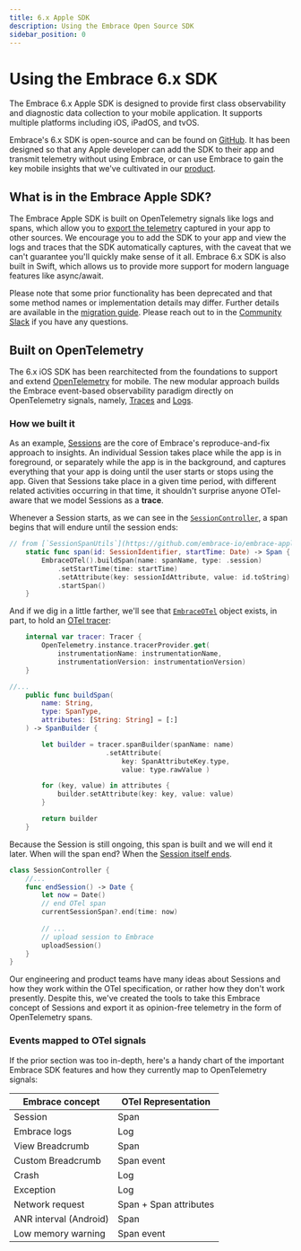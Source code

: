 ```yaml
---
title: 6.x Apple SDK
description: Using the Embrace Open Source SDK
sidebar_position: 0
---
```


# Using the Embrace 6.x SDK

The Embrace 6.x Apple SDK is designed to provide first class observability and diagnostic data collection to your mobile application. It supports multiple platforms including iOS, iPadOS, and tvOS.

Embrace's 6.x SDK is open-source and can be found on [GitHub](https://github.com/embrace-io/embrace-apple-sdk/). It has been designed so that any Apple developer can add the SDK to their app and transmit telemetry without using Embrace, or can use Embrace to gain the key mobile insights that we've cultivated in our [product](/docs/product/index.md).

## What is in the Embrace Apple SDK?

The Embrace Apple SDK is built on OpenTelemetry signals like logs and spans, which allow you to [export the telemetry](/docs/ios/6x/advanced-features/opentelemetry-export) captured in your app to other sources. We encourage you to add the SDK to your app and view the logs and traces that the SDK automatically captures, with the caveat that we can't guarantee you'll quickly make sense of it all. Embrace 6.x SDK is also built in Swift, which allows us to provide more support for modern language features like async/await.

Please note that some prior functionality has been deprecated and that some method names or implementation details may differ. Further details are available in the [migration guide](/docs/ios/6x/getting-started/migration-guide.md). Please reach out to in the [Community Slack](https://community.embrace.io) if you have any questions. 

## Built on OpenTelemetry

The 6.x iOS SDK has been rearchitected from the foundations to support and extend [OpenTelemetry](https://opentelemetry.io) for mobile. The new modular approach builds the Embrace event-based observability paradigm directly on OpenTelemetry signals, namely, [Traces](https://opentelemetry.io/docs/concepts/signals/traces/) and [Logs](https://opentelemetry.io/docs/concepts/signals/logs/).

### How we built it

As an example, [Sessions](https://embrace.io/product/user-session-insights/) are the core of Embrace's reproduce-and-fix approach to insights. An individual Session takes place while the app is in foreground, or separately while the app is in the background, and captures everything that your app is doing until the user starts or stops using the app. Given that Sessions take place in a given time period, with different related activities occurring in that time, it shouldn't surprise anyone OTel-aware that we model Sessions as a **trace**.

Whenever a Session starts, as we can see in the [`SessionController`](https://github.com/embrace-io/embrace-apple-sdk/blob/main/Sources/EmbraceCore/Session/SessionController.swift#L68), a span begins that will endure until the session ends: 

```swift
// from [`SessionSpanUtils`](https://github.com/embrace-io/embrace-apple-sdk/blob/main/Sources/EmbraceCore/Session/SessionSpanUtils.swift#L15)
    static func span(id: SessionIdentifier, startTime: Date) -> Span {
        EmbraceOTel().buildSpan(name: spanName, type: .session)
            .setStartTime(time: startTime)
            .setAttribute(key: sessionIdAttribute, value: id.toString)
            .startSpan()
    }
```

And if we dig in a little farther, we'll see that [`EmbraceOTel`](https://github.com/embrace-io/embrace-apple-sdk/blob/main/Sources/EmbraceOTelInternal/EmbraceOTel.swift) object exists, in part, to hold an [OTel tracer](https://github.com/open-telemetry/opentelemetry-swift/blob/main/Sources/OpenTelemetryApi/Trace/Tracer.swift):

```swift
    internal var tracer: Tracer {
        OpenTelemetry.instance.tracerProvider.get(
            instrumentationName: instrumentationName,
            instrumentationVersion: instrumentationVersion)
    }

//...
    public func buildSpan(
        name: String,
        type: SpanType,
        attributes: [String: String] = [:]
    ) -> SpanBuilder {

        let builder = tracer.spanBuilder(spanName: name)
                        .setAttribute(
                            key: SpanAttributeKey.type,
                            value: type.rawValue )

        for (key, value) in attributes {
            builder.setAttribute(key: key, value: value)
        }

        return builder
    }
```

Because the Session is still ongoing, this span is built and we will end it later. When will the span end? When the [Session itself ends](https://github.com/embrace-io/embrace-apple-sdk/blob/main/Sources/EmbraceCore/Session/SessionController.swift#L112).

```swift
class SessionController {
    //...
    func endSession() -> Date {
        let now = Date()
        // end OTel span
        currentSessionSpan?.end(time: now)
            
        // ...
        // upload session to Embrace
        uploadSession()
    }
}
```

Our engineering and product teams have many ideas about Sessions and how they work within the OTel specification, or rather how they don't work presently. Despite this, we've created the tools to take this Embrace concept of Sessions and export it as opinion-free telemetry in the form of OpenTelemetry spans.

### Events mapped to OTel signals

If the prior section was too in-depth, here's a handy chart of the important Embrace SDK features and how they currently map to OpenTelemetry signals:

| Embrace concept | OTel Representation|
| ------------ | ---------- |
| Session | Span |
| Embrace logs | Log |
| View Breadcrumb | Span |
| Custom Breadcrumb | Span event |
| Crash | Log |
| Exception | Log |
| Network request | Span + Span attributes |
| ANR interval (Android) | Span |
| Low memory warning | Span event|
